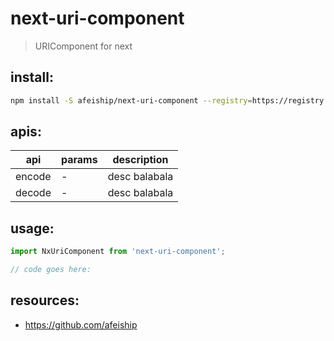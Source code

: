 # next-uri-component
> URIComponent for next

## install:
```bash
npm install -S afeiship/next-uri-component --registry=https://registry.npm.taobao.org
```

## apis:
| api    | params | description   |
|--------|--------|---------------|
| encode | -      | desc balabala |
| decode | -      | desc balabala |

## usage:
```js
import NxUriComponent from 'next-uri-component';

// code goes here:
```

## resources:
- https://github.com/afeiship
